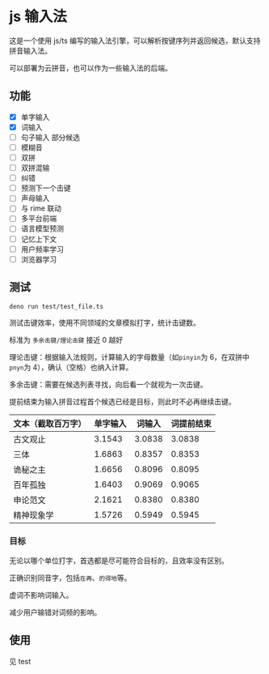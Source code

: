 # js 输入法

这是一个使用 js/ts 编写的输入法引擎，可以解析按键序列并返回候选，默认支持拼音输入法。

可以部署为云拼音，也可以作为一些输入法的后端。

## 功能

-   [x] 单字输入
-   [x] 词输入
-   [ ] 句子输入 部分候选
-   [ ] 模糊音
-   [ ] 双拼
-   [ ] 双拼混输
-   [ ] 纠错
-   [ ] 预测下一个击键
-   [ ] 声母输入
-   [ ] 与 rime 联动
-   [ ] 多平台前端
-   [ ] 语言模型预测
-   [ ] 记忆上下文
-   [ ] 用户频率学习
-   [ ] 浏览器学习

## 测试

```shell
deno run test/test_file.ts
```

测试击键效率，使用不同领域的文章模拟打字，统计击键数。

标准为 `多余击键/理论击键` 接近 0 越好

理论击键：根据输入法规则，计算输入的字母数量（如`pinyin`为 6，在双拼中`pnyn`为 4），确认（空格）也纳入计算。

多余击键：需要在候选列表寻找，向后看一个就视为一次击键。

提前结束为输入拼音过程首个候选已经是目标，则此时不必再继续击键。

| 文本（截取百万字） | 单字输入 | 词输入 | 词提前结束 |
| ------------------ | -------- | ------ | ---------- |
| 古文观止           | 3.1543   | 3.0838 | 3.0838     |
| 三体               | 1.6863   | 0.8357 | 0.8353     |
| 诡秘之主           | 1.6656   | 0.8096 | 0.8095     |
| 百年孤独           | 1.6403   | 0.9069 | 0.9065     |
| 申论范文           | 2.1621   | 0.8380 | 0.8380     |
| 精神现象学         | 1.5726   | 0.5949 | 0.5945     |

### 目标

无论以哪个单位打字，首选都是尽可能符合目标的，且效率没有区别。

正确识别同音字，包括`在再`、`的得地`等。

虚词不影响词输入。

减少用户输错对词频的影响。

## 使用

见 test
